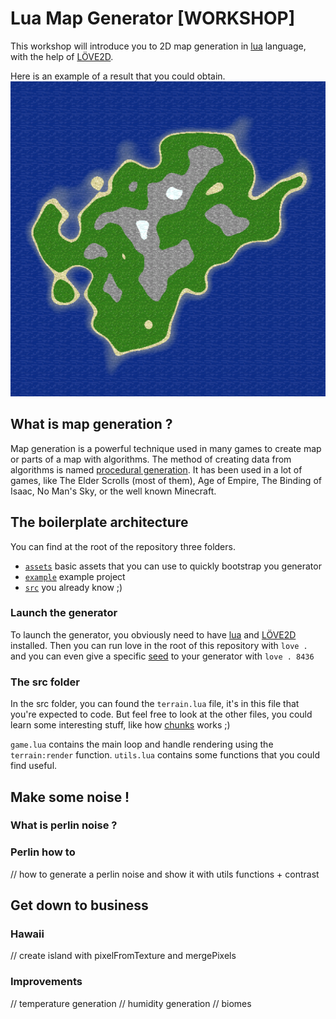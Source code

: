 # Lua Map Generator [WORKSHOP]

This workshop will introduce you to 2D map generation in [lua](https://www.lua.org) language, with the help of [LÖVE2D](https://love2d.org).

Here is an example of a result that you could obtain.
![island](https://github.com/paullaffitte/lua-map-generator-workshop/blob/master/example/island.png)

## What is map generation ?
Map generation is a powerful technique used in many games to create map or parts of a map with algorithms. The method of creating data from algorithms is named [procedural generation](https://en.wikipedia.org/wiki/Procedural_generation). It has been used in a lot of games, like The Elder Scrolls (most of them), Age of Empire, The Binding of Isaac, No Man's Sky, or the well known Minecraft.

## The boilerplate architecture
You can find at the root of the repository three folders.
- [`assets`](https://github.com/paullaffitte/lua-map-generator-workshop/tree/master/assets) basic assets that you can use to quickly bootstrap you generator
- [`example`](https://github.com/paullaffitte/lua-map-generator-workshop/tree/master/example) example project
- [`src`](https://github.com/paullaffitte/lua-map-generator-workshop/tree/master/src) you already know ;)

### Launch the generator
To launch the generator, you obviously need to have [lua](https://www.tecmint.com/install-lua-in-centos-ubuntu-linux) and [LÖVE2D](https://love2d.org) installed. Then you can run love in the root of this repository with `love .` and you can even give a specific [seed](https://en.wikipedia.org/wiki/Random_seed) to your generator with `love . 8436`

### The src folder
In the src folder, you can found the `terrain.lua` file, it's in this file that you're expected to code. But feel free to look at the other files, you could learn some interesting stuff, like how [chunks](https://minecraft.gamepedia.com/Chunk) works ;)

`game.lua` contains the main loop and handle rendering using the `terrain:render` function. `utils.lua` contains some functions that you could find useful.

## Make some noise !

### What is perlin noise ?

### Perlin how to
// how to generate a perlin noise and show it with utils functions + contrast

## Get down to business

### Hawaii
// create island with pixelFromTexture and mergePixels

### Improvements
// temperature generation
// humidity generation
// biomes
